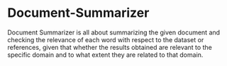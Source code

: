 # Document-Summarizer
Document Summarizer is all about summarizing the given document and checking the relevance of each word with respect to the dataset or references, given that whether the results obtained are relevant to the specific domain and to what extent they are related to that domain.

